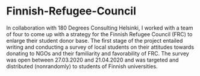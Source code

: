 # Finnish-Refugee-Council
In collaboration with 180 Degrees Consulting Helsinki, I worked with a team of four to come up with a strategy for the Finnish Refugee Council (FRC) to enlarge their student donor base. The first stage of the project entailed writing and conducting a survey of local students on their attitudes towards donating to NGOs and their familiarity and favorability of FRC. The survey was open between 27.03.2020 and 21.04.2020 and was targeted and distributed (nonrandomly) to students of Finnish universities.
